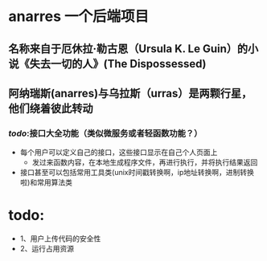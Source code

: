 # anarres 一个后端项目
## 名称来自于厄休拉·勒古恩（Ursula K. Le Guin）的小说《失去一切的人》(The Dispossessed)
## 阿纳瑞斯(anarres)与乌拉斯（urras）是两颗行星，他们绕着彼此转动

### *todo*:接口大全功能（类似微服务或者轻函数功能？）
- 每个用户可以定义自己的接口，这些接口显示在自己个人页面上  
    - 发过来函数内容，在本地生成程序文件，再进行执行，并将执行结果返回
- 接口甚至可以包括常用工具类(unix时间戳转换啊，ip地址转换啊，进制转换啦)和常用算法类

# todo:
- 1、用户上传代码的安全性
- 2、运行占用资源




